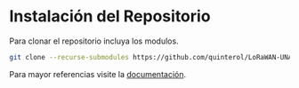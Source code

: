 # Instalación del Repositorio

Para clonar el repositorio incluya los modulos.

```bash
git clone --recurse-submodules https://github.com/quinterol/LoRaWAN-UNAL.git LoRaWAN
``` 

Para mayor referencias visite la [documentación](https://lorawan-unal.readthedocs.io/es/latest/index.html).

